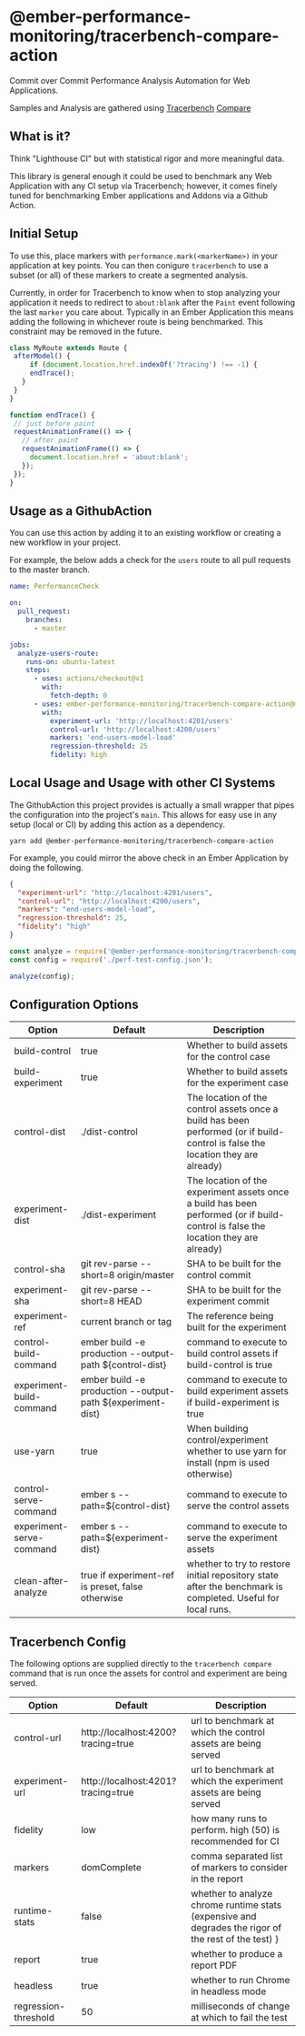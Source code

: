 # @ember-performance-monitoring/tracerbench-compare-action

Commit over Commit Performance Analysis Automation for Web Applications.

Samples and Analysis are gathered using [Tracerbench](https://github.com/TracerBench/tracerbench) [Compare](https://github.com/TracerBench/tracerbench/tree/master/packages/cli#tracerbench-compare)

## What is it?

Think "Lighthouse CI" but with statistical rigor and more meaningful data.

This library is general enough it could be used to benchmark any Web
 Application with any CI setup via Tracerbench; however, it comes 
 finely tuned for benchmarking Ember applications and Addons via a 
 Github Action.

## Initial Setup

To use this, place markers with `performance.mark(<markerName>)` in your 
application at key points. You can then conigure `tracerbench` to use a
subset (or all) of these markers to create a segmented analysis.

Currently, in order for Tracerbench to know when to stop analyzing your application
 it needs to redirect to `about:blank` after the `Paint` event following the last 
 `marker` you care about. Typically in an Ember Application this means adding the
 following in whichever route is being benchmarked. This constraint may be removed
in the future.

 ```ts
class MyRoute extends Route {
  afterModel() {
      if (document.location.href.indexOf('?tracing') !== -1) {
      endTrace();
    }
  }
}

 function endTrace() {
  // just before paint
  requestAnimationFrame(() => {
    // after paint
    requestAnimationFrame(() => {
      document.location.href = 'about:blank';
    });
  });
}
```

## Usage as a GithubAction

You can use this action by adding it to an existing workflow
 or creating a new workflow in your project.

For example, the below adds a check for the `users` route to all
 pull requests to the master branch.

```yml
name: PerformanceCheck

on:
  pull_request:
    branches:
      - master

jobs:
  analyze-users-route:
    runs-on: ubuntu-latest
    steps:
      - uses: actions/checkout@v1
        with:
          fetch-depth: 0
      - uses: ember-performance-monitoring/tracerbench-compare-action@master
        with:
          experiment-url: 'http://localhost:4201/users'
          control-url: 'http://localhost:4200/users'
          markers: 'end-users-model-load'
          regression-threshold: 25
          fidelity: high
```

## Local Usage and Usage with other CI Systems

The GithubAction this project provides is actually a small wrapper that pipes
 the configuration into the project's `main`. This allows for easy use in any 
 setup (local or CI) by adding this action as a dependency.

 ```cli
 yarn add @ember-performance-monitoring/tracerbench-compare-action
 ```

For example, you could mirror the above check in an Ember Application by doing the following.

```json
{
  "experiment-url": "http://localhost:4201/users",
  "control-url": "http://localhost:4200/users",
  "markers": "end-users-model-load",
  "regression-threshold": 25,
  "fidelity": "high"
}
```

```js
const analyze = require('@ember-performance-monitoring/tracerbench-compare-action');
const config = require('./perf-test-config.json');

analyze(config);
```

## Configuration Options

| Option | Default | Description |
| ------ | ------- | ----------- |
| build-control | true | Whether to build assets for the control case |
| build-experiment | true | Whether to build assets for the experiment case |
| control-dist | ./dist-control | The location of the control assets once a build has been performed (or if build-control is false the location they are already) |
| experiment-dist | ./dist-experiment | The location of the experiment assets once a build has been performed (or if build-control is false the location they are already) |
| control-sha | git rev-parse --short=8 origin/master | SHA to be built for the control commit |
| experiment-sha | git rev-parse --short=8 HEAD | SHA to be built for the experiment commit |
| experiment-ref | current branch or tag | The reference being built for the experiment |
| control-build-command | ember build -e production --output-path ${control-dist} | command to execute to build control assets if build-control is true
| experiment-build-command | ember build -e production --output-path ${experiment-dist} | command to execute to build experiment assets if build-experiment is true
| use-yarn | true | When building control/experiment whether to use yarn for install (npm is used otherwise) |
| control-serve-command | ember s --path=${control-dist} | command to execute to serve the control assets |
| experiment-serve-command | ember s --path=${experiment-dist} | command to execute to serve the experiment assets |
| clean-after-analyze | true if experiment-ref is preset, false otherwise | whether to try to restore initial repository state after the benchmark is completed. Useful for local runs. |

## Tracerbench Config

The following options are supplied directly to the `tracerbench compare` command that is run once the 
assets for control and experiment are being served.

| Option | Default | Description |
| ------ | ------- | ----------- |
| control-url | http://localhost:4200?tracing=true | url to benchmark at which the control assets are being served |
| experiment-url | http://localhost:4201?tracing=true | url to benchmark at which the experiment assets are being served |
| fidelity | low | how many runs to perform. high (50) is recommended for CI |
| markers | domComplete | comma separated list of markers to consider in the report |
| runtime-stats | false | whether to analyze chrome runtime stats (expensive and degrades the rigor of the rest of the test) }
| report | true | whether to produce a report PDF |
| headless | true | whether to run Chrome in headless mode |
| regression-threshold | 50 | milliseconds of change at which to fail the test |
